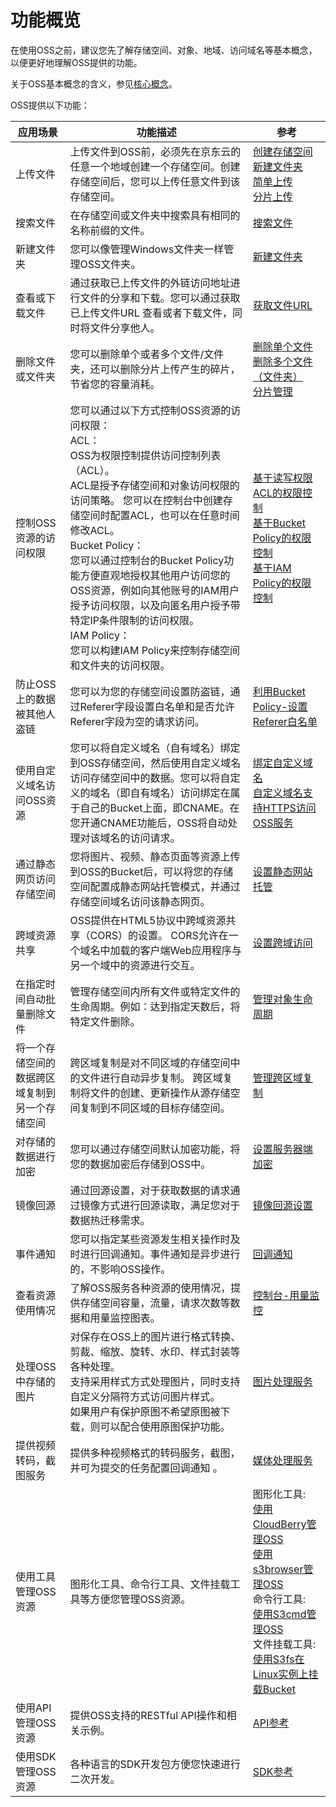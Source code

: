 # 功能概览

在使用OSS之前，建议您先了解存储空间、对象、地域、访问域名等基本概念，以便更好地理解OSS提供的功能。

关于OSS基本概念的含义，参见[核心概念](./Core-Concepts.md)。

OSS提供以下功能：

| 应用场景                    | 功能描述                                                                                                                                                                                                                                                           | 参考                                                  |
|-------------------------|----------------------------------------------------------------------------------------------------------------------------------------------------------------------------------------------------------------------------------------------------------------|-----------------------------------------------------|
| 上传文件                    | 上传文件到OSS前，必须先在京东云的任意一个地域创建一个存储空间。创建存储空间后，您可以上传任意文件到该存储空间。                                                                                                                                                                                                      |  [创建存储空间](https://docs.jdcloud.com/cn/object-storage-service/create-bucket-2) <br>  [新建文件夹](https://docs.jdcloud.com/cn/object-storage-service/create-folder) <br> [简单上传](https://docs.jdcloud.com/cn/object-storage-service/upload-object-1)<br> [分片上传](https://docs.jdcloud.com/cn/object-storage-service/multipart-upload-s3)                          |
| 搜索文件                    | 在存储空间或文件夹中搜索具有相同的名称前缀的文件。                                                                                                                                                                                                                                      | [搜索文件](https://docs.jdcloud.com/cn/object-storage-service/search-object)                                                |
| 新建文件夹                   | 您可以像管理Windows文件夹一样管理OSS文件夹。                                                                                                                                                                                                                                | [新建文件夹](https://docs.jdcloud.com/cn/object-storage-service/create-folder)                                               |
| 查看或下载文件                 | 通过获取已上传文件的外链访问地址进行文件的分享和下载。您可以通过获取已上传文件URL 查看或者下载文件，同时将文件分享他人。                                                                                                                                                                                                 |  [获取文件URL](https://docs.jdcloud.com/cn/object-storage-service/get-object-url)                                             |
| 删除文件或文件夹                | 您可以删除单个或者多个文件/文件夹，还可以删除分片上传产生的碎片，节省您的容量消耗。                                                                                                                                                                                                                     | [删除单个文件](https://docs.jdcloud.com/cn/object-storage-service/delete-object-1)<br>[删除多个文件（文件夹）](https://docs.jdcloud.com/cn/object-storage-service/api/delete-multiple-objects-2)<br>[分片管理](https://github.com/jdcloudcom/cn/blob/edit/documentation/Storage-and-CDN/Object-Storage-Service/Getting-Started/Part-Manage-1.md)                                 |
| 控制OSS资源的访问权限            | 您可以通过以下方式控制OSS资源的访问权限：<br>ACL：<br>OSS为权限控制提供访问控制列表（ACL）。<br>ACL是授予存储空间和对象访问权限的访问策略。 您可以在控制台中创建存储空间时配置ACL，也可以在任意时间修改ACL。<br>Bucket Policy：<br>您可以通过控制台的Bucket Policy功能方便直观地授权其他用户访问您的OSS资源，例如向其他账号的IAM用户授予访问权限，以及向匿名用户授予带特定IP条件限制的访问权限。<br>IAM Policy：<br>您可以构建IAM Policy来控制存储空间和文件夹的访问权限。 | [基于读写权限ACL的权限控制](https://docs.jdcloud.com/cn/object-storage-service/access-control-base-on-acl)<br>[基于Bucket Policy的权限控制](https://docs.jdcloud.com/cn/object-storage-service/access-control-base-on-bucket-policy)<br>[基于IAM Policy的权限控制](https://docs.jdcloud.com/cn/object-storage-service/access-control-base-on-iam-policy) |
| 防止OSS上的数据被其他人盗链         | 您可以为您的存储空间设置防盗链，通过Referer字段设置白名单和是否允许Referer字段为空的请求访问。                                                                                                                                                                                                     | [利用Bucket Policy-设置Referer白名单 ](https://docs.jdcloud.com/cn/object-storage-service/set-bucket-policy-2)                       |
| 使用自定义域名访问OSS资源          | 您可以将自定义域名（自有域名）绑定到OSS存储空间，然后使用自定义域名访问存储空间中的数据。您可以将自定义的域名（即自有域名）访问绑定在属于自己的Bucket上面，即CNAME。在您开通CNAME功能后，OSS将自动处理对该域名的访问请求。                                                                                                                                       | [绑定自定义域名](https://docs.jdcloud.com/cn/object-storage-service/set-custom-domain-name-2)<br>[自定义域名支持HTTPS访问OSS服务](https://docs.jdcloud.com/cn/object-storage-service/custom-domain-name-guidance)                        |
| 通过静态网页访问存储空间            | 您将图片、视频、静态页面等资源上传到OSS的Bucket后，可以将您的存储空间配置成静态网站托管模式，并通过存储空间域名访问该静态网页。                                                                                                                                                                                           | [设置静态网站托管](https://docs.jdcloud.com/cn/object-storage-service/set-bucket-website-2)                                           |
| 跨域资源共享                  | OSS提供在HTML5协议中跨域资源共享（CORS）的设置。 CORS允许在一个域名中加载的客户端Web应用程序与另一个域中的资源进行交互。                                                                                                                                                                                         |[设置跨域访问](https://docs.jdcloud.com/cn/object-storage-service/set-bucket-cors-2)                                               |
| 在指定时间自动批量删除文件           | 管理存储空间内所有文件或特定文件的生命周期。例如：达到指定天数后，将特定文件删除。                                                                                                                                                                                                                      | [管理对象生命周期 ](https://docs.jdcloud.com/cn/object-storage-service/lifecycle)                                           |
| 将一个存储空间的数据跨区域复制到另一个存储空间 | 跨区域复制是对不同区域的存储空间中的文件进行自动异步复制。 跨区域复制将文件的创建、更新操作从源存储空间复制到不同区域的目标存储空间。                                                                                                                                                                                            | [管理跨区域复制](https://docs.jdcloud.com/cn/object-storage-service/set-bucket-cross-region-replication-2)                                            |
| 对存储的数据进行加密              | 您可以通过存储空间默认加密功能，将您的数据加密后存储到OSS中。                                                                                                                                                                                                                               | [设置服务器端加密](https://docs.jdcloud.com/cn/object-storage-service/default-encryption-for-oss-buckets-2)                                           |
| 镜像回源                    | 通过回源设置，对于获取数据的请求通过镜像方式进行回源读取，满足您对于数据热迁移需求。                                                                                                                                                                                                                     | [镜像回源设置 ](https://docs.jdcloud.com/cn/object-storage-service/manage-origin-retrieval-settings-2)                                            |
| 事件通知                    | 您可以指定某些资源发生相关操作时及时进行回调通知。事件通知是异步进行的，不影响OSS操作。                                                                                                                                                                                                                  | [回调通知](https://docs.jdcloud.com/cn/object-storage-service/callback-notification-2)                                                |
| 查看资源使用情况                | 了解OSS服务各种资源的使用情况，提供存储空间容量，流量，请求次数等数据和用量监控图表。                                                                                                                                                                                                                   | [控制台-用量监控 ](https://oss-console.jdcloud.com/statistic)                                           |
| 处理OSS中存储的图片             | 对保存在OSS上的图片进行格式转换、剪裁、缩放、旋转、水印、样式封装等各种处理。<br>支持采用样式方式处理图片，同时支持自定义分隔符方式访问图片样式。<br>如果用户有保护原图不希望原图被下载，则可以配合使用原图保护功能。                                                                                                                                                     | [图片处理服务](https://docs.jdcloud.com/cn/object-storage-service/introduction-1)                                              |
| 提供视频转码，截图服务             | 提供多种视频格式的转码服务，截图，并可为提交的任务配置回调通知 。                                                                                                                                                                                                                              | [媒体处理服务](https://docs.jdcloud.com/cn/media-processing-service/product-overview)                                              |
| 使用工具管理OSS资源             | 图形化工具、命令行工具、文件挂载工具等方便您管理OSS资源。                                                                                                                                                                                                                      | 图形化工具:<br>[使用CloudBerry管理OSS](https://docs.jdcloud.com/cn/object-storage-service/cloudberry-2) <br>[使用s3browser管理OSS](https://docs.jdcloud.com/cn/object-storage-service/manage-oss-with-s3browser)<br> 命令行工具:<br>[使用S3cmd管理OSS](https://docs.jdcloud.com/cn/object-storage-service/s3cmd)<br> 文件挂载工具:<br>[使用S3fs在Linux实例上挂载Bucket](https://docs.jdcloud.com/cn/object-storage-service/s3fs)  |                                       |
| 使用API管理OSS资源            | 提供OSS支持的RESTful API操作和相关示例。                                                                                                                                                                                                                                 | [API参考](https://docs.jdcloud.com/cn/object-storage-service/compatibility-api-overview)  |                                            
| 使用SDK管理OSS资源            |  各种语言的SDK开发包方便您快速进行二次开发。                                                                                                                                                                                                                                 | [SDK参考](https://docs.jdcloud.com/cn/object-storage-service/introduction-3)                                              |

